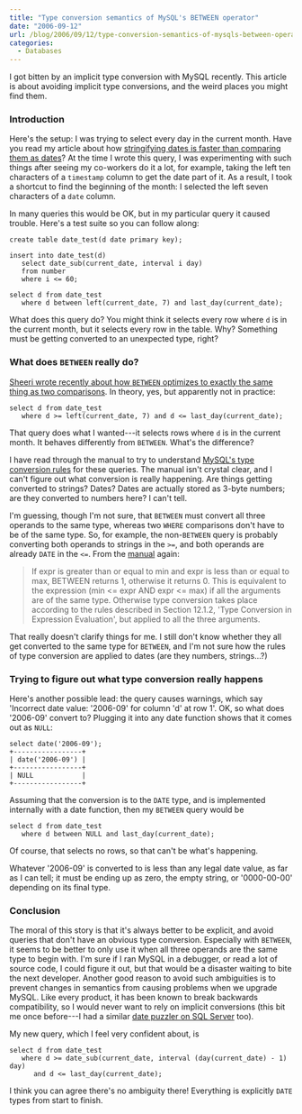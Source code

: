 ```yaml
---
title: "Type conversion semantics of MySQL's BETWEEN operator"
date: "2006-09-12"
url: /blog/2006/09/12/type-conversion-semantics-of-mysqls-between-operator/
categories:
  - Databases
---
```

I got bitten by an implicit type conversion with MySQL recently. This article is about avoiding implicit type conversions, and the weird places you might find them.

### Introduction

Here's the setup: I was trying to select every day in the current month. Have you read my article about how [stringifying dates is faster than comparing them as dates](/blog/2006/06/12/benchmarks-for-date-operations-in-mysql/)? At the time I wrote this query, I was experimenting with such things after seeing my co-workers do it a lot, for example, taking the left ten characters of a `timestamp` column to get the date part of it. As a result, I took a shortcut to find the beginning of the month: I selected the left seven characters of a `date` column.

In many queries this would be OK, but in my particular query it caused trouble. Here's a test suite so you can follow along:

```
create table date_test(d date primary key);

insert into date_test(d)
   select date_sub(current_date, interval i day)
   from number
   where i <= 60;

select d from date_test
   where d between left(current_date, 7) and last_day(current_date);
```

What does this query do? You might think it selects every row where `d` is in the current month, but it selects every row in the table. Why? Something must be getting converted to an unexpected type, right?

### What does `BETWEEN` really do?

[Sheeri wrote recently about how `BETWEEN` optimizes to exactly the same thing as two comparisons](http://sheeri.com/archives/120). In theory, yes, but apparently not in practice:

```
select d from date_test
   where d >= left(current_date, 7) and d <= last_day(current_date);
```

That query does what I wanted---it selects rows where `d` is in the current month. It behaves differently from `BETWEEN`. What's the difference?

I have read through the manual to try to understand [MySQL's type conversion rules](http://dev.mysql.com/doc/refman/5.0/en/type-conversion.html) for these queries. The manual isn't crystal clear, and I can't figure out what conversion is really happening. Are things getting converted to strings? Dates? Dates are actually stored as 3-byte numbers; are they converted to numbers here? I can't tell.

I'm guessing, though I'm not sure, that `BETWEEN` must convert all three operands to the same type, whereas two `WHERE` comparisons don't have to be of the same type. So, for example, the non-`BETWEEN` query is probably converting both operands to strings in the `>=`, and both operands are already `DATE` in the `<=`. From the [manual](http://dev.mysql.com/doc/refman/5.0/en/comparison-operators.html) again:

> If expr is greater than or equal to min and expr is less than or equal to max, BETWEEN returns 1, otherwise it returns 0. This is equivalent to the expression (min <= expr AND expr <= max) if all the arguments are of the same type. Otherwise type conversion takes place according to the rules described in Section 12.1.2, 'Type Conversion in Expression Evaluation', but applied to all the three arguments.

That really doesn't clarify things for me. I still don't know whether they all get converted to the same type for `BETWEEN`, and I'm not sure how the rules of type conversion are applied to dates (are they numbers, strings...?)

### Trying to figure out what type conversion really happens

Here's another possible lead: the query causes warnings, which say 'Incorrect date value: '2006-09' for column 'd' at row 1'. OK, so what does '2006-09' convert to? Plugging it into any date function shows that it comes out as `NULL`:

```
select date('2006-09');
+-----------------+
| date('2006-09') |
+-----------------+
| NULL            | 
+-----------------+
```

Assuming that the conversion is to the `DATE` type, and is implemented internally with a date function, then my `BETWEEN` query would be

```
select d from date_test
   where d between NULL and last_day(current_date);
```

Of course, that selects no rows, so that can't be what's happening.

Whatever '2006-09' is converted to is less than any legal date value, as far as I can tell; it must be ending up as zero, the empty string, or '0000-00-00' depending on its final type.

### Conclusion

The moral of this story is that it's always better to be explicit, and avoid queries that don't have an obvious type conversion. Especially with `BETWEEN`, it seems to be better to only use it when all three operands are the same type to begin with. I'm sure if I ran MySQL in a debugger, or read a lot of source code, I could figure it out, but that would be a disaster waiting to bite the next developer. Another good reason to avoid such ambiguities is to prevent changes in semantics from causing problems when we upgrade MySQL. Like every product, it has been known to break backwards compatibility, so I would never want to rely on implicit conversions (this bit me once before---I had a similar [date puzzler on SQL Server](/blog/2005/12/04/sql-server-2000-date-and-time-puzzler/) too).

My new query, which I feel very confident about, is

```
select d from date_test
   where d >= date_sub(current_date, interval (day(current_date) - 1) day)
      and d <= last_day(current_date);
```

I think you can agree there's no ambiguity there! Everything is explicitly `DATE` types from start to finish.


